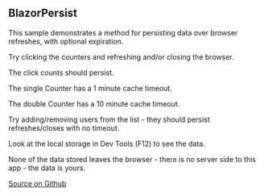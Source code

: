## BlazorPersist

This sample demonstrates a method for persisting data over browser refreshes, with optional expiration.
 
Try clicking the counters and refreshing and/or closing the browser.

The click counts should persist.

The single Counter has a 1 minute cache timeout.

The double Counter has a 10 minute cache timeout.

Try adding/removing users from the list - they should persist refreshes/closes with no timeout.

Look at the local storage in Dev Tools (F12) to see the data.

None of the data stored leaves the browser - there is no server side to this app - the data is yours.


[Source on Github](https://github.com/SQL-MisterMagoo/BlazorPersist)
